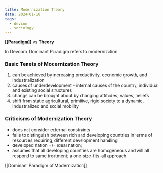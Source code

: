 ```yaml
---
title: Modernization Theory
date: 2024-01-10
tags:
  - devcom
  - sociology
---
```

**[[Paradigm]]** vs **Theory**

In Devcom, Dominant Paradigm refers to modernization

### Basic Tenets of Modernization Theory
1. can be achieved by increasing productivity, economic growth, and industrialization
2. causes of underdevelopment - internal causes of the country, individual and existing social structures
3. change can be brought about by changing attitudes, values, beliefs
4. shift from static agricultural, primitive, rigid society to a dynamic, industrialized and social mobility 

### Criticisms of Modernization Theory
- does not consider external constraints
- fails to distinguish between rich and developing countries in terms of resources requiring, different development handling
- developed nation =/= ideal nation; 
- assumes that all developing countries are homogeneous and will all respond to same treatment; a one-size-fits-all approach

[[Dominant Paradigm of Modernization]]